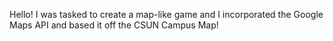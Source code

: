 Hello! I was tasked to create a map-like game and I incorporated the Google Maps API and based it off the CSUN Campus Map!
